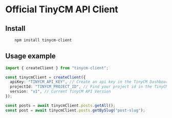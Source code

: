 # Official TinyCM API Client

## Install

```bash
    npm install tinycm-client
```

## Usage example

```typescript
import { createClient } from "tinycm-client";

const tinycmClient = createClient({
  apiKey: "TINYCM_API_KEY", // Create an api key in the TinyCM Dashboard.
  projectId: "TINYCM_PROJECT_ID", // Find your project id in the TinyCM Dashboard
  version: "v1", // Current TinyCM API Version
});

const posts = await tinycmClient.posts.getAll();
const post = await tinycmClient.posts.getBySlug("post-slug");
```